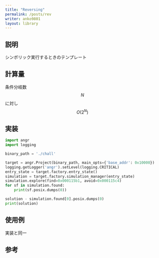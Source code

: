 ```yaml
---
title: "Reversing"
permalink: /posts/rev
writer: anko9801
layout: library
---
```


## 説明

シンボリック実行するときのテンプレート

## 計算量

条件分岐数$$N$$に対し $$O(2^N)$$

## 実装


```python
import angr
import logging

binary_path = './chall'

target = angr.Project(binary_path, main_opts={'base_addr': 0x10000})
logging.getLogger('angr').setLevel(logging.CRITICAL)
entry_state = target.factory.entry_state()
simulation = target.factory.simulation_manager(entry_state)
simulation.explore(find=0x000115b1, avoid=0x000115c4)
for sf in simulation.found:
    print(sf.posix.dumps(0))

solution - simulation.found[0].posix.dumps(0)
print(solution)
```

## 使用例

実装と同一

## 参考

